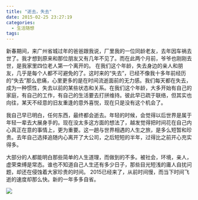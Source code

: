 ```yaml
---
title: "逝去，失去"
date: 2015-02-25 23:27:19
categories:
  - 生活随想
tags:
---
```


新春期间，来广州省城过年的爸爸跟我说，厂里我的一位同龄老友，去年因车祸去世了。我才想到原来和那位朋友又有几年不见了。而在此两个月前，爷爷也刚刚去世，是我家里四位老人第一个离开的。 在我们这个年龄，失去身边的亲人和朋友，几乎是每个人都不可避免的了。这时来的“失去”，已经不像我十多年前经历的“失去”那么悲痛，心里更多的是在时间流逝面前的无力感。我们每天都在失去，成为一种惯性，失去以前的某些状态和关系。在我们这个年龄，大多开始有自己的家庭，有自己的工作，有自己的生活要去打拼维持。彼此早已疏于联络，但其实也向往，某天不经意的旧友重逢的意外喜悦，现在只是没有这个机会了。 

我自己早已明白，任何东西，最终都会逝去。年轻的时候，会觉得以后世界是属于年轻一辈去大展身手的。现在没太多这方面的想法了，越发觉得把时间花在自己内心真正在意的事情上，更为重要。这一趟与世界相遇的人生之旅，是多么短暂和珍贵。去年自己选择追随内心离开了大公司，之后短短的半年，过得比之前开心充实得多。 

大部分的人都能明白那些简单的人生道理，而做到的不多。被社会，环境，亲人，虚荣束缚是常态。谁也不知道自己人生还有多少日子，那些目光短浅的庸人自扰问题，却还在侵蚀着大家珍贵的时间。 2015已经来了，从前时间慢，而当下时间飞逝的速度却那么快。新的一年多多自省。 

![](../../../images/2015/childhood.jpg)